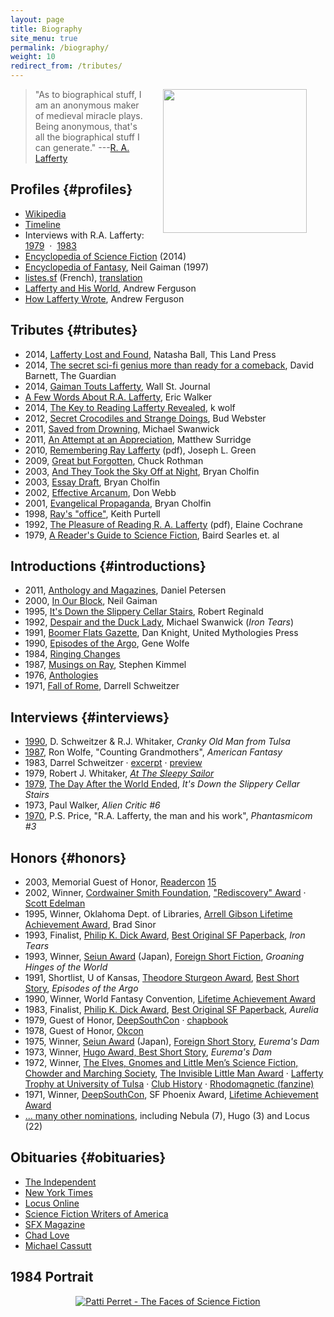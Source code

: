 ```yaml
---
layout: page
title: Biography
site_menu: true
permalink: /biography/
weight: 10
redirect_from: /tributes/
---
```


<a href="http://www.centipedepress.com/authors/lafferty.html">
  <img hspace="30" align="right" src="{{ site.baseurl }}/images/works.jpg" height="230">
</a>

> "As to  biographical stuff, I am an anonymous maker of medieval miracle plays.  Being anonymous, that's all the biographical stuff I can generate." ---[R. A. Lafferty](http://antsofgodarequeerfish.blogspot.com/2013/04/throw-out-pseudoserious-abominations.html)

## Profiles {#profiles}

* [Wikipedia](https://en.wikipedia.org/wiki/R._A._Lafferty) 
* [Timeline](/biography/timeline)
* Interviews with R.A. Lafferty: [1979](http://hieronymopolis.wordpress.com/2012/12/03/at-the-sleepy-sailor-a-tribute-to-r-a-lafferty/) &nbsp;&middot;&nbsp; [1983](http://books.google.com/books?id=RHZ_CEPVucgC&pg=PA72&dq=darrell+schweitzer+%22r.a.+lafferty%22&hl=en&sa=X&ei=0QVBVL3tFOmPsQTuhIB4&ved=0CCUQuwUwAQ#v=onepage&q=darrell%20schweitzer%20%22r.a.%20lafferty%22&f=false)
* [Encyclopedia of Science Fiction](http://www.sf-encyclopedia.com/entry/lafferty_r_a) (2014)
* [Encyclopedia of Fantasy](http://sf-encyclopedia.co.uk/fe.php?nm=lafferty_r_a), Neil Gaiman (1997)
* [listes.sf](http://web.archive.org/web/20030408031523/http://perso.wanadoo.fr/listes.sf/lafferty/bio.htm) (French), [translation](https://translate.google.com/translate?sl=fr&tl=en&js=y&prev=_t&hl=en&ie=UTF-8&u=http%3A%2F%2Fweb.archive.org%2Fweb%2F20030408031523%2Fhttp%3A%2F%2Fperso.wanadoo.fr%2Flistes.sf%2Flafferty%2Fbio.htm&edit-text=) 
* [Lafferty and His World](http://www.academia.edu/329007/Lafferty_and_His_World), Andrew Ferguson
* [How Lafferty Wrote](http://ralafferty.tumblr.com/post/74655381463/how-lafferty-wrote), Andrew Ferguson


## Tributes {#tributes}

* 2014, [Lafferty Lost and Found](http://thislandpress.com/11/05/2014/lafferty-lost-and-found/?read=complete), Natasha Ball, This Land Press
* 2014, [The secret sci-fi genius more than ready for a comeback](http://www.theguardian.com/books/booksblog/2014/aug/13/ra-lafferty-secret-sci-fi-genius-poised-for-comeback), David Barnett, The Guardian
* 2014, [Gaiman Touts Lafferty](http://blogs.wsj.com/speakeasy/2014/07/23/gaiman-touts-lafferty-obrien-while-discussing-the-thirteen-clocks/), Wall St. Journal
* [A Few Words About R.A. Lafferty](http://greatsfandf.com/AUTHORS/RALafferty.php), Eric Walker
* 2014, [The Key to Reading Lafferty Revealed](http://www.amazon.com/review/RV2VJQK6E754D/ref=cm_cr_dp_title?ie=UTF8&ASIN=0441726070), k wolf
* 2012, [Secret Crocodiles and Strange Doings](https://grantvillegazette.com/wp/article/publish-516/), Bud Webster
* 2011, [Saved from Drowning](http://floggingbabel.blogspot.com/2011/04/r-lafferty-saved-from-drowning.html), Michael Swanwick
* 2011, [An Attempt at an Appreciation](http://www.blackgate.com/2011/03/27/ra-lafferty-an-attempt-at-an-appreciation/), Matthew Surridge
* 2010, [Remembering Ray Lafferty](http://efanzines.com/Challenger/Challenger-32.pdf) (pdf), Joseph L. Green
* 2009, [Great but Forgotten](http://greatbutforgotten.blogspot.com/2009/05/r-lafferty-author.html), Chuck Rothman
* 2003, [And They Took the Sky Off at Night](http://greatsfandf.com/AUTHORS/LAFFERTY/CholfinOnLafferty.html), Bryan Cholfin
* 2003, [Essay Draft](/archive/2003/bcholfin/bcholfin-2003-09.txt), Bryan Cholfin
* 2002, [Effective Arcanum](http://www.revolutionsf.com/article.php?id=1110), Don Webb
* 2001, [Evangelical Propaganda](https://web.archive.org/web/20011025123836/http://home.earthlink.net/~cranked/the_lafferty_page.htm), Bryan Cholfin
* 1998, [Ray's "office"](http://web.archive.org/web/20050828204624/http://www.keithpurtell.com/kthings/body_lafferty.htm), Keith Purtell
* 1992, [The Pleasure of Reading R. A. Lafferty](http://efanzines.com/SFC/ScratchPad/scrat023.pdf) (pdf), Elaine Cochrane
* 1979, [A Reader's Guide to Science Fiction](http://antsofgodarequeerfish.blogspot.com/2011/08/readers-guide-to-science-fiction-on-r.html), Baird Searles et. al

## Introductions {#introductions}

* 2011, [Anthology and Magazines](http://antsofgodarequeerfish.blogspot.com/2011/08/introductions-to-lafferty-in.html), Daniel Petersen
* 2000, [In Our Block](http://journal.neilgaiman.com/2001/12/mornings-mail-brought-bunch-of-stuff.asp), Neil Gaiman
* 1995, [It's Down the Slippery Cellar Stairs](http://www.mulle-kybernetik.com/RAL/reginald.html), Robert Reginald
* 1992, [Despair and the Duck Lady](http://www.michaelswanwick.com/nonfic/duck.html), Michael Swanwick (*Iron Tears*)
* 1991, [Boomer Flats Gazette](http://hieronymopolis.wordpress.com/2012/03/11/dan-knights-introduction-to-the-first-issue-of-his-short-lived-extremely-scarce-and-very-awesome-magazine-in-tribute-to-r-a-lafferty-the-boomer-flats-gazette/), Dan Knight, United Mythologies Press
* 1990, [Episodes of the Argo](http://antsofgodarequeerfish.blogspot.co.uk/2011/10/its-great-to-be-young-and-in-danger.html), Gene Wolfe
* 1984, [Ringing Changes](http://antsofgodarequeerfish.blogspot.com/2014/10/against-grain-stories-songs-of.html)
* 1987, [Musings on Ray](http://web.archive.org/web/20091027093659/http://geocities.com/konstiantin/osfw/authors/RAL_kimmel.html), Stephen Kimmel
* 1976, [Anthologies](http://antsofgodarequeerfish.blogspot.com/2011/08/introductions-to-lafferty-in.html)
* 1971, [Fall of Rome](http://books.google.com/books?id=HG-vjhQqE_cC&pg=PA107&dq=darrell+schweitzer+%22r.a.+lafferty%22&hl=en&sa=X&ei=uwhBVKXtGavbsASE64LoBw&ved=0CCIQuwUwAA#v=onepage&q=darrell%20schweitzer%20%22r.a.%20lafferty%22&f=false), Darrell Schweitzer

## Interviews {#interviews}

* [1990](http://www.isfdb.org/cgi-bin/pl.cgi?304652),
D. Schweitzer & R.J. Whitaker, *Cranky Old Man from Tulsa* 
* [1987](http://www.locusmag.com/index/t150.htm#A8865), Ron Wolfe, "Counting Grandmothers", *American Fantasy*
* 1983, Darrel Schweitzer
&middot; [excerpt](http://hieronymopolis.wordpress.com/2010/12/09/r-a-lafferty-on-secular-liberalism-the-religion-that-is-not-called-a-religion/) 
&middot; [preview](http://books.google.com/books?id=RHZ_CEPVucgC&pg=PA72&dq=darrell+schweitzer+%22r.a.+lafferty%22&hl=en&sa=X&ei=0QVBVL3tFOmPsQTuhIB4&ved=0CCUQuwUwAQ#v=onepage&q=darrell%20schweitzer%20%22r.a.%20lafferty%22&f=false)
* 1979, Robert J. Whitaker, [*At The Sleepy Sailor*](http://hieronymopolis.wordpress.com/2012/12/03/at-the-sleepy-sailor-a-tribute-to-r-a-lafferty/) 
* [1979](http://www.isfdb.org/cgi-bin/title.cgi?717449), 
[The Day After the World Ended](http://web.archive.org/web/20090327154715/http://www.prairienet.org/~almahu/after.htm), *It's Down the Slippery Cellar Stairs*
* 1973, Paul Walker, *Alien Critic #6*
* [1970](http://www.worldcat.org/title/ra-lafferty-the-man-and-his-work/oclc/70161171),
P.S. Price, "R.A. Lafferty, the man and his work", *Phantasmicom #3* 

## Honors {#honors}

* 2003, Memorial Guest of Honor, [Readercon](http://readercon.org/) [15](http://web.archive.org/web/20061201153039/http://www.prairienet.org/~almahu/aickman.htm)
* 2002, Winner, [Cordwainer Smith Foundation](http://www.cordwainer-smith.com/foundation.htm), ["Rediscovery" Award](http://www.cordwainer-smith.com/lafferty.htm)
 &middot; [Scott Edelman](http://web.archive.org/web/20030203101118/http://www.scottedelman.com/cordwainersmith.html)
* 1995, Winner, Oklahoma Dept. of Libraries, [Arrell Gibson Lifetime Achievement Award](https://web.archive.org/web/20091027093656/http://geocities.com/konstiantin/osfw/authors/RAL_sinor_tribute.html), Brad Sinor 
* 1993, Finalist, [Philip K. Dick Award](http://en.wikipedia.org/wiki/Philip_K._Dick_Award), [Best Original SF Paperback](http://www.sfadb.com/Philip_K_Dick_Award_1993), *Iron Tears*
* 1993, Winner, [Seiun Award](http://en.wikipedia.org/wiki/Seiun_Award) (Japan), [Foreign Short Fiction](http://www.sfadb.com/Seiun_Awards_1993), *Groaning Hinges of the World*
* 1991, Shortlist, U of Kansas, [Theodore Sturgeon Award](http://en.wikipedia.org/wiki/Theodore_Sturgeon_Award), [Best Short Story](http://www.locusmag.com/SFAwards/Db/Sturgeon1991.html), *Episodes of the Argo*
* 1990, Winner, World Fantasy Convention, [Lifetime Achievement Award](http://www.worldfantasy.org/awards/awardslist.html)
* 1983, Finalist, [Philip K. Dick Award](http://en.wikipedia.org/wiki/Philip_K._Dick_Award), [Best Original SF Paperback](http://www.sfadb.com/Philip_K_Dick_Award_1983), *Aurelia*
* 1979, Guest of Honor, [DeepSouthCon](http://www.smithuel.net/sfchb/hbp2dsc.html)
  &middot; [chapbook](http://hieronymopolis.wordpress.com/2012/12/03/at-the-sleepy-sailor-a-tribute-to-r-a-lafferty/)
* 1978, Guest of Honor, [Okcon](http://fancyclopedia.org/okon-78) 
* 1975, Winner, [Seiun Award](http://en.wikipedia.org/wiki/Seiun_Award) (Japan), [Foreign Short Story](http://www.sfadb.com/Seiun_Awards_1975), *Eurema's Dam*
* 1973, Winner, [Hugo Award, Best Short Story](http://www.sfadb.com/Hugo_Awards_1973), *Eurema's Dam*
* 1972, Winner, [The Elves, Gnomes and Little Men’s Science Fiction, Chowder and Marching Society](http://file770.com/?p=8781&cpage=1#comment-90596), [The Invisible Little Man Award](http://fancyclopedia.org/invisible-little-man-award) 
&middot; [Lafferty Trophy at University of Tulsa](http://web.archive.org/web/20100723200406/http://www.lib.utulsa.edu/speccoll/collections/lafferty/index3.htm) 
&middot; [Club History](http://fancyclopedia.org/bay-area)
&middot; [Rhodomagnetic (fanzine)](http://fanac.org/fanzines/Rhodomagnetic/)
* 1971, Winner, [DeepSouthCon](http://en.wikipedia.org/wiki/DeepSouthCon), SF Phoenix Award, [Lifetime Achievement Award](http://en.wikipedia.org/wiki/Phoenix_Award_%28science_fiction%29)
* [... many other nominations](http://www.sfadb.com/R_A_Lafferty_Titles), including Nebula (7), Hugo (3) and Locus (22)

## Obituaries {#obituaries}

* [The Independent](http://www.independent.co.uk/news/obituaries/r-a-lafferty-9132908.html)
* [New York Times](http://www.nytimes.com/2002/03/29/us/rafael-a-lafferty-87-science-fiction-writer.html)
* [Locus Online](http://www.locusmag.com/2002/Reviews/Lalumiere06_PastMasters.html)
* [Science Fiction Writers of America](http://www.sfwa.org/archive/news/lafferty.htm)
* [SFX Magazine](http://www.ansible.co.uk/sfx/sfx092.html)
* [Chad Love](http://mallardofdiscontent.blogspot.com/2011/07/re-visiting-some-old-stuff.html)
* [Michael Cassutt](http://web.archive.org/web/20060629103807/http://www.scifi.com/sfw/issue260/cassutt.html)

## 1984 Portrait
<center>
<a href="https://www.google.com/search?&q=patti+perret+faces+of+science+fiction">
  <img src="{{ site.baseurl }}/images/ral_index.jpg" title="Patti Perret - The Faces of Science Fiction">
</a>
</center>
